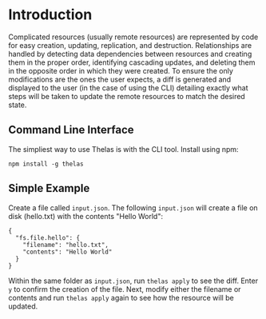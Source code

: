 # Introduction

Complicated resources (usually remote resources) are represented by code for easy creation, updating, replication, and destruction. Relationships are handled by detecting data dependencies between resources and creating them in the proper order, identifying cascading updates, and deleting them in the opposite order in which they were created. To ensure the only modifications are the ones the user expects, a diff is generated and displayed to the user (in the case of using the CLI) detailing exactly what steps will be taken to update the remote resources to match the desired state.

## Command Line Interface

The simpliest way to use Thelas is with the CLI tool. Install using npm:

```npm install -g thelas```

## Simple Example

Create a file called ```input.json```. The following ```input.json``` will create a file on disk (hello.txt) with the contents "Hello World":

```
{
  "fs.file.hello": {
    "filename": "hello.txt",
    "contents": "Hello World"
  }
}
```

Within the same folder as ```input.json```, run ```thelas apply``` to see the diff. Enter ```y``` to confirm the creation of the file. Next, modify either the filename or contents and run ```thelas apply``` again to see how the resource will be updated.
